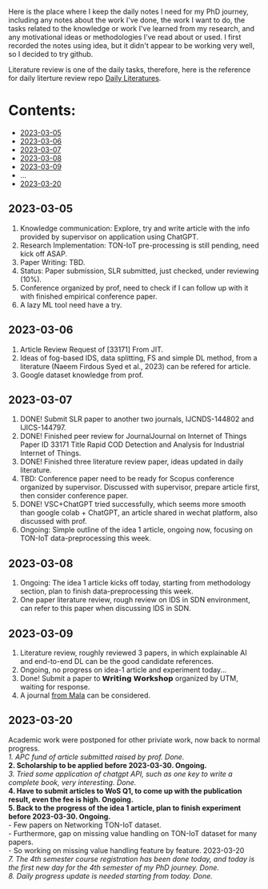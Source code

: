 Here is the place where I keep the daily notes I need for my PhD journey, including any notes about the work I've done, the work I want to do, the tasks related to the knowledge or work I've learned from my research, and any motivational ideas or methodologies I've read about or used.
I first recorded the notes using idea, but it didn't appear to be working very well, so I decided to try github.

Literature review is one of the daily tasks, therefore, here is the reference for daily literture review repo [Daily Literatures](https://github.com/goldboy225/PhD-Journey/blob/main/Literatures%20Daily.md).

# Contents:
- [2023-03-05](#2023-03-05)
- [2023-03-06](#2023-03-06)
- [2023-03-07](#2023-03-07)
- [2023-03-08](#2023-03-08)
- [2023-03-09](#2023-03-09)
- ...
- [2023-03-20](#2023-03-20)


## 2023-03-05
1. Knowledge communication: Explore, try and write article with the info provided by supervisor on application using ChatGPT.
2. Research Implementation: TON-IoT pre-processing is still pending, need kick off ASAP.
3. Paper Writing: TBD.
4. Status: Paper submission, SLR submitted, just checked, under reviewing (10%).
5. Conference organized by prof, need to check if I can follow up with it with finished empirical conference paper.
6. A lazy ML tool need have a try.

## 2023-03-06
1. Article Review Request of [33171] From JIT.
2. Ideas of fog-based IDS, data splitting, FS and simple DL method, from a literature (Naeem Firdous Syed et al., 2023) can be refered for article.
3. Google dataset knowledge from prof.

## 2023-03-07
1. DONE! Submit SLR paper to another two journals, IJCNDS-144802 and IJICS-144797.
2. DONE! Finished peer review for JournalJournal on Internet of Things Paper ID 33171 Title Rapid COD Detection and Analysis for Industrial Internet of Things.
3. DONE! Finished three literature review paper, ideas updated in daily literature.
4. TBD: Conference paper need to be ready for Scopus conference organized by supervisor. Discussed with supervisor, prepare article first, then consider conference paper.
5. DONE! VSC+ChatGPT tried successfully, which seems more smooth than google colab + ChatGPT, an article shared in wechat platform, also discussed with prof.
6. Ongoing: Simple outline of the idea 1 article, ongoing now, focusing on TON-IoT data-preprocessing this week.

## 2023-03-08
1. Ongoing: The idea 1 article kicks off today, starting from methodology section, plan to finish data-preprocessing this week.
2. One paper literature review, rough review on IDS in SDN environment, can refer to this paper when discussing IDS in SDN.

## 2023-03-09
1. Literature review, roughly reviewed 3 papers, in which explainable AI and end-to-end DL can be the good candidate references.
2. Ongoing, no progress on idea-1 article and experiment today...
3. Done! Submit a paper to 𝗪𝗿𝗶𝘁𝗶𝗻𝗴 𝗪𝗼𝗿𝗸𝘀𝗵𝗼𝗽 organized by UTM, waiting for response.
4. A journal [from Mala](https://ejournal.um.edu.my/index.php/MJCS) can be considered.

## 2023-03-20
Academic work were postponed for other priviate work, now back to normal progress.  
*1. APC fund of article submitted raised by prof. Done.*  
**2. Scholarship to be applied before 2023-03-30. Ongoing.**    
*3. Tried some application of chatgpt API, such as one key to write a complete book, very interesting. Done.*  
**4. Have to submit articles to WoS Q1, to come up with the publication result, even the fee is high.  Ongoing.  
5. Back to the progress of the idea 1 article, plan to finish experiment before 2023-03-30. Ongoing.**  
	- Few papers on Networking TON-IoT dataset.  
	- Furthermore, gap on missing value handling on TON-IoT dataset for many papers.  
	- So working on missing value handling feature by feature. 2023-03-20  
*7. The 4th semester course registration has been done today, and today is the first new day for the 4th semester of my PhD journey. Done.*  
*8. Daily progress update is needed starting from today. Done.*  
